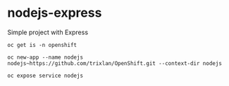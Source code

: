 # nodejs-express


Simple project with Express

```console
oc get is -n openshift

oc new-app --name nodejs nodejs~https://github.com/trixlan/OpenShift.git --context-dir nodejs

oc expose service nodejs
```
